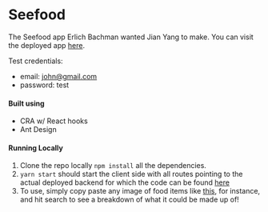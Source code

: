 # Seefood

The Seefood app Erlich Bachman wanted Jian Yang to make. You can visit the deployed app [here](https://seefood.netlify.app/). 

Test credentials: 
- email: john@gmail.com
- password: test

#### Built using

- CRA w/ React hooks
- Ant Design

#### Running Locally

1. Clone the repo locally `npm install` all the dependencies.
2. `yarn start` should start the client side with all routes pointing to the actual deployed backend for which the code can be found [here](https://github.com/kanhub/seefood-backend)
3. To use, simply copy paste any image of food items like [this](https://cdn.psychologytoday.com/sites/default/files/field_blog_entry_images/2019-06/howcuttingdo.jpg), for instance, and hit search to see a breakdown of what it could be made up of!


